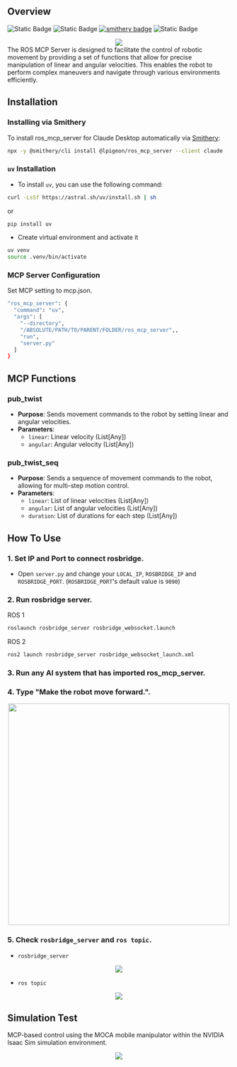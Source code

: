 ## Overview
![Static Badge](https://img.shields.io/badge/ROS-Available-green)
![Static Badge](https://img.shields.io/badge/ROS2-Available-green)
[![smithery badge](https://smithery.ai/badge/@lpigeon/ros_mcp_server)](https://smithery.ai/server/@lpigeon/ros_mcp_server)
![Static Badge](https://img.shields.io/badge/license-MIT-blue)

<center><img src="https://github.com/lpigeon/ros_mcp_server/blob/main/img/framework.png"/></center>
The ROS MCP Server is designed to facilitate the control of robotic movement by providing a set of functions that allow for precise manipulation of linear and angular velocities. This enables the robot to perform complex maneuvers and navigate through various environments efficiently.

## Installation

### Installing via Smithery

To install ros_mcp_server for Claude Desktop automatically via [Smithery](https://smithery.ai/server/@lpigeon/ros_mcp_server):

```bash
npx -y @smithery/cli install @lpigeon/ros_mcp_server --client claude
```

### `uv` Installation
- To install `uv`, you can use the following command:
```bash
curl -LsSf https://astral.sh/uv/install.sh | sh
```
or
```bash
pip install uv
```

- Create virtual environment and activate it
```bash
uv venv
source .venv/bin/activate
```

### MCP Server Configuration
Set MCP setting to mcp.json.
```bash
"ros_mcp_server": {
  "command": "uv",
  "args": [
    "--directory",
    "/ABSOLUTE/PATH/TO/PARENT/FOLDER/ros_mcp_server",,
    "run",
    "server.py"
  ]
}
```

## MCP Functions
### pub_twist
- **Purpose**: Sends movement commands to the robot by setting linear and angular velocities.
- **Parameters**:
  - `linear`: Linear velocity (List[Any])
  - `angular`: Angular velocity (List[Any])

### pub_twist_seq
- **Purpose**: Sends a sequence of movement commands to the robot, allowing for multi-step motion control.
- **Parameters**:
  - `linear`: List of linear velocities (List[Any])
  - `angular`: List of angular velocities (List[Any])
  - `duration`: List of durations for each step (List[Any])


## How To Use
### 1. Set IP and Port to connect rosbridge.
- Open `server.py` and change your `LOCAL_IP`, `ROSBRIDGE_IP` and `ROSBRIDGE_PORT`. (`ROSBRIDGE_PORT`'s default value is `9090`)

### 2. Run rosbridge server.
ROS 1
```bash
roslaunch rosbridge_server rosbridge_websocket.launch
```
ROS 2
```bash
ros2 launch rosbridge_server rosbridge_websocket_launch.xml
```

### 3. Run any AI system that has imported ros_mcp_server.

### 4. Type "Make the robot move forward.".
<center><img src="https://github.com/lpigeon/ros_mcp_server/blob/main/img/how_to_use_1.png" width="500"/></center>

### 5. Check `rosbridge_server` and `ros topic`.
- `rosbridge_server`
<center><img src="https://github.com/lpigeon/ros_mcp_server/blob/main/img/how_to_use_2.png" /></center>

- `ros topic`
<center><img src="https://github.com/lpigeon/ros_mcp_server/blob/main/img/how_to_use_3.png" /></center>

## Simulation Test
MCP-based control using the MOCA mobile manipulator within the NVIDIA Isaac Sim simulation environment. 

<center><img src="https://github.com/lpigeon/ros_mcp_server/blob/main/img/result.gif" /></center>
